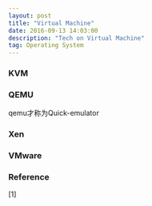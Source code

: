 ```yaml
---
layout: post
title: "Virtual Machine"
date: 2016-09-13 14:03:00
description: "Tech on Virtual Machine"
tag: Operating System
---
```


### KVM


### QEMU
qemu才称为Quick-emulator


### Xen


### VMware


### Reference

[1] 
